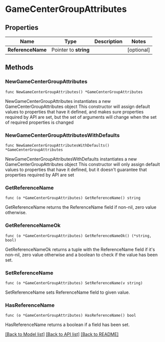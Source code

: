 # GameCenterGroupAttributes

## Properties

Name | Type | Description | Notes
------------ | ------------- | ------------- | -------------
**ReferenceName** | Pointer to **string** |  | [optional] 

## Methods

### NewGameCenterGroupAttributes

`func NewGameCenterGroupAttributes() *GameCenterGroupAttributes`

NewGameCenterGroupAttributes instantiates a new GameCenterGroupAttributes object
This constructor will assign default values to properties that have it defined,
and makes sure properties required by API are set, but the set of arguments
will change when the set of required properties is changed

### NewGameCenterGroupAttributesWithDefaults

`func NewGameCenterGroupAttributesWithDefaults() *GameCenterGroupAttributes`

NewGameCenterGroupAttributesWithDefaults instantiates a new GameCenterGroupAttributes object
This constructor will only assign default values to properties that have it defined,
but it doesn't guarantee that properties required by API are set

### GetReferenceName

`func (o *GameCenterGroupAttributes) GetReferenceName() string`

GetReferenceName returns the ReferenceName field if non-nil, zero value otherwise.

### GetReferenceNameOk

`func (o *GameCenterGroupAttributes) GetReferenceNameOk() (*string, bool)`

GetReferenceNameOk returns a tuple with the ReferenceName field if it's non-nil, zero value otherwise
and a boolean to check if the value has been set.

### SetReferenceName

`func (o *GameCenterGroupAttributes) SetReferenceName(v string)`

SetReferenceName sets ReferenceName field to given value.

### HasReferenceName

`func (o *GameCenterGroupAttributes) HasReferenceName() bool`

HasReferenceName returns a boolean if a field has been set.


[[Back to Model list]](../README.md#documentation-for-models) [[Back to API list]](../README.md#documentation-for-api-endpoints) [[Back to README]](../README.md)


